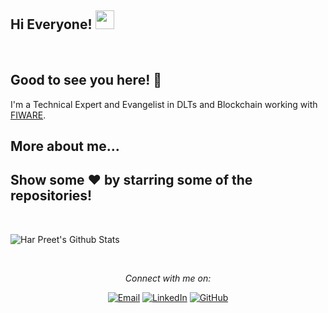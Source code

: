## Hi Everyone! <img src="https://raw.githubusercontent.com/iampavangandhi/iampavangandhi/master/gifs/Hi.gif" width="30px"></h2>

<br />

## Good to see you here! 🤩

I'm a Technical Expert and Evangelist in DLTs and Blockchain working with [FIWARE](https://fiware.org/).

## More about me...



## Show some ❤️ by starring some of the repositories!

<br />


![Har Preet's Github Stats](https://github-readme-stats.vercel.app/api?username=singhhp1069&show_icons=true&title_color=fff&icon_color=79ff97&text_color=9f9f9f&bg_color=151515)

<br />

<p align="center"> 
  <i> Connect with me on:</i>
</p>

<p align="center">
<a href="mailto:harpreet.singh@fiware.org" target="_blank"><img src="https://img.shields.io/badge/-Gmail-c14438?style=flat-square&logo=Gmail&logoColor=white" alt="Email"></a>
<a href="https://www.linkedin.com/in/singhhp1069/" target="_blank"><img src="https://img.shields.io/badge/LinkedIn-%230077B5.svg?&style=flat-square&logo=linkedin&logoColor=white" alt="LinkedIn"></a>
<a href="https://github.com/singhhp1069/" target="_blank"><img src="https://img.shields.io/badge/-GitHub-181717?style=flat-square&logo=github" alt="GitHub"></a>
</p> 
